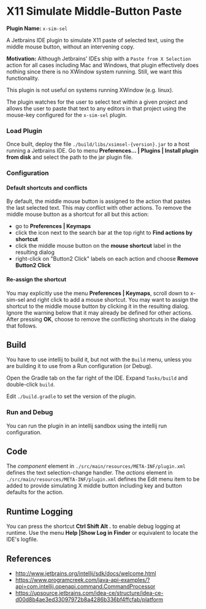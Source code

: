 # X11 Simulate Middle-Button Paste
**Plugin Name:** `x-sim-sel`

A Jetbrains IDE plugin to simulate X11 paste of selected text, using the middle mouse button, without an intervening copy.

**Motivation:** Although Jetbrains' IDEs ship with a `Paste from X Selection` action for all cases including Mac and 
Windows, that plugin effectively does nothing since there is no XWindow system running. Still, we want this functionality.

This plugin is not useful on systems running XWindow (e.g. linux).

The plugin watches for the user to select text within a given project and allows the user to paste that text to any editors in that project using the mouse-key configured for the `x-sim-sel` plugin.

### Load Plugin
Once built, deploy the file `./build/libs/xsimsel-{version}.jar` to a host running a Jetbrains IDE. 
Go to menu **Preferences... | Plugins | Install plugin from disk** and select the path to the jar plugin file.

### Configuration
#### Default shortcuts and conflicts
By default, the middle mouse button is assigned to the action that pastes the last selected text. This may conflict
with other actions. To remove the middle mouse button as a shortcut for all but this action:
* go to **Preferences | Keymaps**
* click the icon next to the search bar at the top right to **Find actions by shortcut**
* click the middle mouse button on the **mouse shortcut** label in the resulting dialog
* right-click on "Button2 Click" labels on each action and choose **Remove Button2 Click**

#### Re-assign the shortcut
You may explicitly use the menu **Preferences | Keymaps**, scroll down to x-sim-sel and right click to add a mouse shortcut. 
You may want to assign the shortcut to the middle mouse button by clicking it in the resulting dialog. 
Ignore the warning below that it may already be defined for other actions. After pressing **OK**, choose to remove the conflicting
shortcuts in the dialog that follows.

## Build
You have to use intellij to build it, but not with the `Build` menu, unless you are building it to use from a Run configuration (or Debug).

Open the Gradle tab on the far right of the IDE. Expand `Tasks/build` and double-click `build`.

Edit `./build.gradle` to set the version of the plugin.

### Run and Debug
You can run the plugin in an intellij sandbox using the intellij run configuration.

## Code
The _component_ element in `./src/main/resources/META-INF/plugin.xml` defines the text selection-change handler.
The _actions_ element in `./src/main/resources/META-INF/plugin.xml` defines the Edit menu item to be added to provide simulating X middle button
including key and button defaults for the action.

## Runtime Logging
You can press the shortcut **Ctrl Shift Alt .** to enable debug logging at runtime. Use the menu 
**Help |Show Log in Finder** or equivalent to locate the IDE's logfile.

## References
* http://www.jetbrains.org/intellij/sdk/docs/welcome.html
* https://www.programcreek.com/java-api-examples/?api=com.intellij.openapi.command.CommandProcessor
* https://upsource.jetbrains.com/idea-ce/structure/idea-ce-d00d8b4ae3ed33097972b8a4286b336bf4ffcfab/platform

